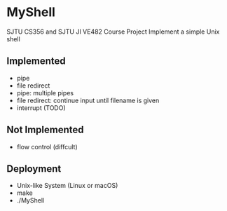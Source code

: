 # MyShell
SJTU CS356 and SJTU JI VE482 Course Project
Implement a simple Unix shell

## Implemented
* pipe
* file redirect
* pipe: multiple pipes
* file redirect: continue input until filename is given
* interrupt (TODO)

## Not Implemented
* flow control (diffcult)

## Deployment
* Unix-like System (Linux or macOS)
* make
* ./MyShell
